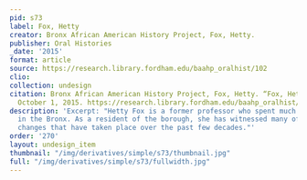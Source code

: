 ```yaml
---
pid: s73
label: Fox, Hetty
creator: Bronx African American History Project, Fox, Hetty.
publisher: Oral Histories
_date: '2015'
format: article
source: https://research.library.fordham.edu/baahp_oralhist/102
clio:
collection: undesign
citation: Bronx African American History Project, Fox, Hetty. “Fox, Hetty.” Oral Histories,
  October 1, 2015. https://research.library.fordham.edu/baahp_oralhist/102.
description: 'Excerpt: "Hetty Fox is a former professor who spent much of her youth
  in the Bronx. As a resident of the borough, she has witnessed many of the social
  changes that have taken place over the past few decades."'
order: '270'
layout: undesign_item
thumbnail: "/img/derivatives/simple/s73/thumbnail.jpg"
full: "/img/derivatives/simple/s73/fullwidth.jpg"
---
```

